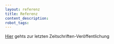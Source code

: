 ```yaml
---
layout: referenz
title: Referenz
content_description:
robot_tags:
---
```


[Hier](https://google.com) gehts zur letzten Zeitschriften-Veröffentlichung
